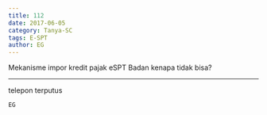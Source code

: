 ```yaml
---
title: 112
date: 2017-06-05
category: Tanya-SC
tags: E-SPT
author: EG
---
```


Mekanisme impor kredit pajak eSPT Badan kenapa tidak bisa?

---

telepon terputus

`EG`
